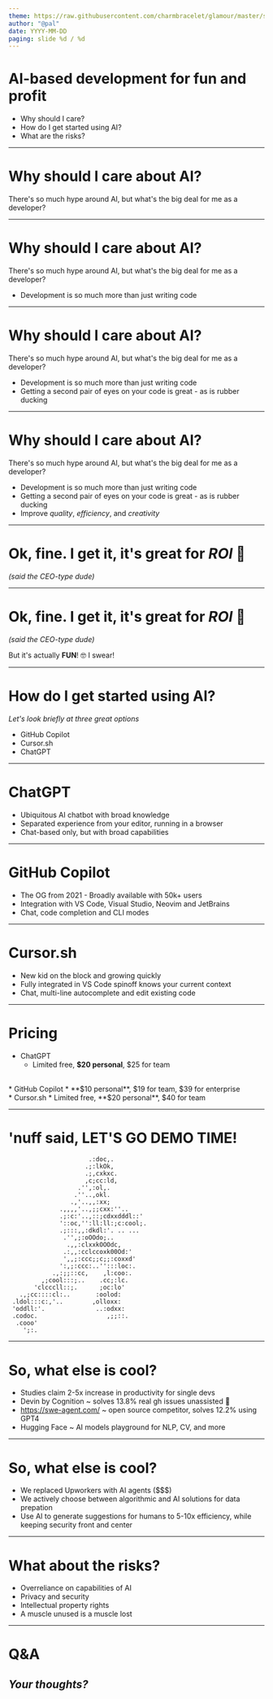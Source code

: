 ```yaml
---
theme: https://raw.githubusercontent.com/charmbracelet/glamour/master/styles/dark.json
author: "@pal"
date: YYYY-MM-DD
paging: slide %d / %d
---
```


# AI-based development for fun and profit

* Why should I care?
* How do I get started using AI?
* What are the risks?


---

# Why should I care about AI?

There's so much hype around AI, but what's the big deal for me as a developer?

---

# Why should I care about AI?

There's so much hype around AI, but what's the big deal for me as a developer?

* Development is so much more than just writing code

---

# Why should I care about AI?

There's so much hype around AI, but what's the big deal for me as a developer?

* Development is so much more than just writing code
* Getting a second pair of eyes on your code is great - as is rubber ducking

---

# Why should I care about AI?

There's so much hype around AI, but what's the big deal for me as a developer?

* Development is so much more than just writing code
* Getting a second pair of eyes on your code is great - as is rubber ducking
* Improve *quality*, *efficiency*, and *creativity*

---

# Ok, fine. I get it, it's great for _ROI_ 🥱

_(said the CEO-type dude)_

---

# Ok, fine. I get it, it's great for _ROI_ 🥱

_(said the CEO-type dude)_


But it's actually __FUN__! 🤓 I swear! 

---

# How do I get started using AI?

*Let's look briefly at three great options*

- GitHub Copilot
- Cursor.sh
- ChatGPT

---

# ChatGPT

* Ubiquitous AI chatbot with broad knowledge
* Separated experience from your editor, running in a browser
* Chat-based only, but with broad capabilities

---

# GitHub Copilot

* The OG from 2021 - Broadly available with 50k+ users
* Integration with VS Code, Visual Studio, Neovim and JetBrains
* Chat, code completion and CLI modes

---

# Cursor.sh

* New kid on the block and growing quickly
* Fully integrated in VS Code spinoff knows your current context
* Chat, multi-line autocomplete and edit existing code

---

# Pricing

* ChatGPT
  * Limited free, **$20 personal**, $25 for team
<br/>
* GitHub Copilot 
  * **$10 personal**, $19 for team, $39 for enterprise
<br/>
* Cursor.sh
  * Limited free, **$20 personal**, $40 for team

---

# 'nuff said, LET'S GO DEMO TIME!

```
                      .:doc,.           
                     .;:lkOk,           
                     .;,cxkxc.          
                     ,c;cc:ld,          
                   .'',:ol,.            
                  .''..,okl.            
                 .,'..,,:xx;            
              .,,,,'..,;;cxx:''..       
              .;:c:'..,::;cdxxdddl::'   
              '::oc,'':ll:ll:;c:cool;.  
              .;:::,,:dkdl:'. .. ...    
               .'',;:oOOdo;..           
                .,,:clxxkOOOdc,         
               .:,,:cclccoxk00Od:'      
               ',,;:ccc;;c;;:coxxd'     
              ':,;:ccc:..'':::loc:.     
            .,:;;::cc,    ,l:coo:.      
         ,;cool:::;..    .cc;:lc.       
       'clcccll::;.      ;oc:lo'        
   .,;cc::::cl:..       :oolod:         
 .ldol:::c:,'..        ,olloxx:         
 'oddll:'.              ..:odxx:        
 .codoc.                   ,;;::.       
  .cooo'                                
    ';:.                                
```

---

# So, what else is cool?

* Studies claim 2-5x increase in productivity for single devs
* Devin by Cognition ~ solves 13.8% real gh issues unassisted 🤯
* https://swe-agent.com/ ~ open source competitor, solves 12.2% using GPT4
* Hugging Face ~ AI models playground for NLP, CV, and more

---

# So, what else is cool?

* We replaced Upworkers with AI agents ($$$)
* We actively choose between algorithmic and AI solutions for data prepation
* Use AI to generate suggestions for humans to 5-10x efficiency, while keeping security front and center


---

# What about the risks?

* Overreliance on capabilities of AI
* Privacy and security
* Intellectual property rights
* A muscle unused is a muscle lost

---

# Q&A
*Your thoughts?*
---

